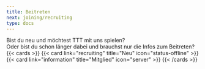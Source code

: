 ```yaml
---
title: Beitreten
next: joining/recruiting
type: docs
---
```


Bist du neu und möchtest TTT mit uns spielen?\
Oder bist du schon länger dabei und brauchst nur die Infos zum Beitreten?
{{< cards >}}
{{< card link="recruiting" title="Neu" icon="status-offline" >}}
{{< card link="information" title="Mitglied" icon="server" >}}
{{< /cards >}}
